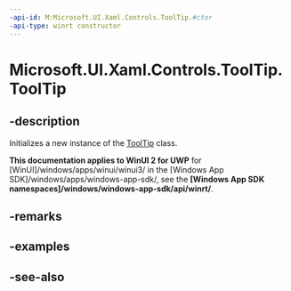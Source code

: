 ```yaml
---
-api-id: M:Microsoft.UI.Xaml.Controls.ToolTip.#ctor
-api-type: winrt constructor
---
```


<!-- Method syntax
public ToolTip()
-->

# Microsoft.UI.Xaml.Controls.ToolTip.ToolTip

## -description
Initializes a new instance of the [ToolTip](tooltip.md) class.

**This documentation applies to WinUI 2 for UWP** for [WinUI]/windows/apps/winui/winui3/ in the [Windows App SDK]/windows/apps/windows-app-sdk/, see the **[Windows App SDK namespaces]/windows/windows-app-sdk/api/winrt/**.

## -remarks

## -examples

## -see-also
